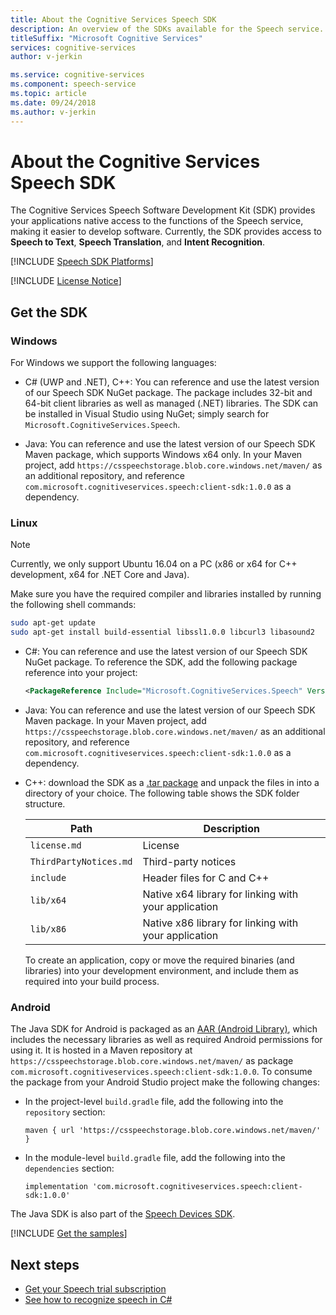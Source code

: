 ```yaml
---
title: About the Cognitive Services Speech SDK
description: An overview of the SDKs available for the Speech service.
titleSuffix: "Microsoft Cognitive Services"
services: cognitive-services
author: v-jerkin

ms.service: cognitive-services
ms.component: speech-service
ms.topic: article
ms.date: 09/24/2018
ms.author: v-jerkin
---
```


# About the Cognitive Services Speech SDK

The Cognitive Services Speech Software Development Kit (SDK) provides your applications native access to the functions of the Speech service, making it easier to develop software. Currently, the SDK provides access to **Speech to Text**, **Speech Translation**, and **Intent Recognition**.

[!INCLUDE [Speech SDK Platforms](../../../includes/cognitive-services-speech-service-speech-sdk-platforms.md)]

[!INCLUDE [License Notice](../../../includes/cognitive-services-speech-service-license-notice.md)]

## Get the SDK

### Windows

For Windows we support the following languages:

* C# (UWP and .NET), C++:
  You can reference and use the latest version of our Speech SDK NuGet package.
  The package includes 32-bit and 64-bit client libraries as well as managed (.NET) libraries.
  The SDK can be installed in Visual Studio using NuGet; simply search for `Microsoft.CognitiveServices.Speech`.

* Java:
  You can reference and use the latest version of our Speech SDK Maven package, which supports Windows x64 only.
  In your Maven project, add `https://csspeechstorage.blob.core.windows.net/maven/` as an additional repository, and reference `com.microsoft.cognitiveservices.speech:client-sdk:1.0.0` as a dependency. 

### Linux

> [!NOTE]
> Currently, we only support Ubuntu 16.04 on a PC (x86 or x64 for C++ development, x64 for .NET Core and Java).

Make sure you have the required compiler and libraries installed by running the following shell commands:

```sh
sudo apt-get update
sudo apt-get install build-essential libssl1.0.0 libcurl3 libasound2
```

* C#:
  You can reference and use the latest version of our Speech SDK NuGet package.
  To reference the SDK, add the following package reference into your project:

  ```xml
  <PackageReference Include="Microsoft.CognitiveServices.Speech" Version="1.0.0" />
  ```

* Java:
  You can reference and use the latest version of our Speech SDK Maven package.
  In your Maven project, add `https://csspeechstorage.blob.core.windows.net/maven/` as an additional repository, and reference `com.microsoft.cognitiveservices.speech:client-sdk:1.0.0` as a dependency. 

* C++: download the SDK as a [.tar package](https://aka.ms/csspeech/linuxbinary) and unpack the files in into a directory of your choice. The following table shows the SDK folder structure.

  |Path|Description|
  |-|-|
  |`license.md`|License|
  |`ThirdPartyNotices.md`|Third-party notices|
  |`include`|Header files for C and C++|
  |`lib/x64`|Native x64 library for linking with your application|
  |`lib/x86`|Native x86 library for linking with your application|

  To create an application, copy or move the required binaries (and libraries) into your development environment, and include them as required into your build process.

### Android

The Java SDK for Android is packaged as an [AAR (Android Library)](https://developer.android.com/studio/projects/android-library), which includes the necessary libraries as well as required Android permissions for using it.
It is hosted in a Maven repository at `https://csspeechstorage.blob.core.windows.net/maven/` as package `com.microsoft.cognitiveservices.speech:client-sdk:1.0.0`.
To consume the package from your Android Studio project make the following changes:

* In the project-level `build.gradle` file, add the following into the `repository` section:

  ```text
  maven { url 'https://csspeechstorage.blob.core.windows.net/maven/' }
  ```

* In the module-level `build.gradle` file, add the following into the `dependencies` section:

  ```text
  implementation 'com.microsoft.cognitiveservices.speech:client-sdk:1.0.0'
  ```

The Java SDK is also part of the [Speech Devices SDK](speech-devices-sdk.md).

[!INCLUDE [Get the samples](../../../includes/cognitive-services-speech-service-speech-sdk-sample-download-h2.md)]

## Next steps

* [Get your Speech trial subscription](https://azure.microsoft.com/try/cognitive-services/)
* [See how to recognize speech in C#](quickstart-csharp-dotnet-windows.md)
